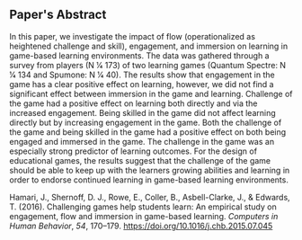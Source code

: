 ## Paper's Abstract
In this paper, we investigate the impact of flow (operationalized as heightened challenge and skill), engagement, and immersion on learning in game-based learning environments. The data was gathered through a survey from players (N 1⁄4 173) of two learning games (Quantum Spectre: N 1⁄4 134 and Spumone: N 1⁄4 40). The results show that engagement in the game has a clear positive effect on learning, however, we did not find a significant effect between immersion in the game and learning. Challenge of the game had a positive effect on learning both directly and via the increased engagement. Being skilled in the game did not affect learning directly but by increasing engagement in the game. Both the challenge of the game and being skilled in the game had a positive effect on both being engaged and immersed in the game. The challenge in the game was an especially strong predictor of learning outcomes. For the design of educational games, the results suggest that the challenge of the game should be able to keep up with the learners growing abilities and learning in order to endorse continued learning in game-based learning environments.

Hamari, J., Shernoff, D. J., Rowe, E., Coller, B., Asbell-Clarke, J., & Edwards, T. (2016). Challenging games help students learn: An empirical study on engagement, flow and immersion in game-based learning. _Computers in Human Behavior_, _54_, 170–179. https://doi.org/10.1016/j.chb.2015.07.045